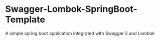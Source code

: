 # Swagger-Lombok-SpringBoot-Template
A simple spring boot application integrated with Swagger 2 and Lombok
